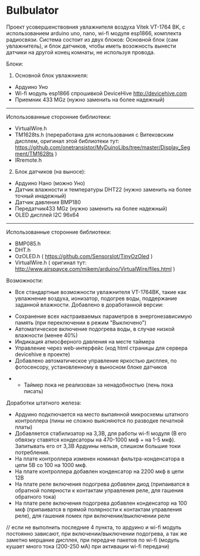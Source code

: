 # Bulbulator
Проект усовершенствовния увлажнителя воздуха Vitek VT-1764 BK, с использованием arduino uno, nano, wi-fi модуля esp1866, комплекта радиосвязи.
Система состоит из двух блоков: Основной блок (сам увлажнитель), и блок датчиков, чтобы иметь возожность вынести датчики на другой конец комнаты, не используя провода.

Блоки:
1. Основной блок увлажниеля:
- Ардуино Уно
- Wi-fi модуль esp1866 спрошивкой DeviceHive http://devicehive.com
- Приемник 433 MGz (нужно заменить на более надежный)
--------------------
Использованные сторонние библиотеки:
- VirtualWire.h
- TM1628ts.h (переработана для использования с Витековским дисплем, оригинал этой библиотеки тут: https://github.com/onetransistor/MyDuinoLibs/tree/master/Display_Segment/TM1628ts )
- IRremote.h

2. Блок датчиков (на выносе):
- Ардуино Нано (можно Уно)
- Датчик влажности и температуры DHT22 (нужно заменить на более точный инадежный)
- Датчик давления BMP180
- Передатчик433 MGz (нужно заменить на более надежный)
- OLED дисплей I2C 96x64
--------------------
Использованные сторонние библиотеки:
- BMP085.h 
- DHT.h 
- OzOLED.h ( https://github.com/SensorsIot/TinyOzOled )
- VirtualWire.h ( оригинал тут: http://www.airspayce.com/mikem/arduino/VirtualWire/files.html )

Возможности:
- Все стандартные возможности увлажнителя VT-1764BK, такие как увлажнение воздуха, ионизатор, подогрев воды, поддержание заданной влажности. 
Добавлено в доработанной версии:
+ Сохранение всех настраиваемых параметров в энергонезависимую память (при переключении в режим "Выключено")
+ Автоматическое включение подогрева воды, в случае низкой влажности (менее 40%)
+ Индикация атмосферного давления на месте таймера
+ Управление через web-интерфейс (код html страницы для сервера devicehive в проекте)
+ Добавлено автоматическое управление яркостью дисплея, по фотосенсору, установленному в выносном блоке датчиков
- - Таймер пока не реализован за ненадобностью (лень пока писать)

Доработки штатного железа:
- Ардуино подключается на место выпаянной микросхемы штатного контроллера (пины не сложно выясняются по разводке печатной  платы)
- Добавляется стабилизатор на 3,3В, для работы wi-fi модуля (В его обвязку ставятся кондесаторы на 470-1000 мкф + на 1-5 мкф). Запитывать его от 3,3В Ардуины нельзя, слишком большие токи потребления.
- На плате контроллера изменен номинал фильтра-конденсатора в цепи 5В со 100 на 1000 мкф.
- На плате контроллера добавлен конденсатор на 2200 мкф в цепи 12В
- На плате реле включения подогрева добавлен диод (припаиватся в обратной полярности к контактам управления реле, для гашения обратного тока)
- На плате реле включения подогрева добавлен конденсатор на 100 мкф (припаиватся в прямой полярности к контактам управления реле), для гашения помех при включении/выключении реле

// если не выполнить последние 4 пункта, то ардуино и wi-fi модуль постоянно зависают, при включении/выключении подогрева, а так же заметно мерцание дисплея, при передаче пакетов по wi-fi (модуль кушает много тока (200-250 мА) при активации wi-fi передачи)
